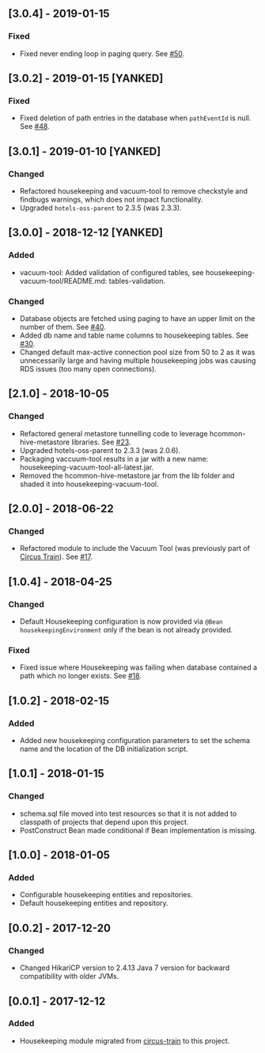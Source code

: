 ## [3.0.4] - 2019-01-15
### Fixed
* Fixed never ending loop in paging query. See [#50](https://github.com/HotelsDotCom/housekeeping/issues/50).

## [3.0.2] - 2019-01-15 [YANKED]
### Fixed
* Fixed deletion of path entries in the database when `pathEventId` is null. See [#48](https://github.com/HotelsDotCom/housekeeping/issues/48).

## [3.0.1] - 2019-01-10 [YANKED]
### Changed
* Refactored housekeeping and vacuum-tool to remove checkstyle and findbugs warnings, which does not impact functionality.
* Upgraded `hotels-oss-parent` to 2.3.5 (was 2.3.3).

## [3.0.0] - 2018-12-12 [YANKED]
### Added
* vacuum-tool: Added validation of configured tables, see housekeeping-vacuum-tool/README.md: tables-validation. 
### Changed
* Database objects are fetched using paging to have an upper limit on the number of them. See [#40](https://github.com/HotelsDotCom/housekeeping/issues/40).
* Added db name and table name columns to housekeeping tables. See [#30](https://github.com/HotelsDotCom/housekeeping/issues/30).
* Changed default max-active connection pool size from 50 to 2 as it was unnecessarily large and having multiple housekeeping jobs was causing RDS issues (too many open connections).

## [2.1.0] - 2018-10-05
### Changed
* Refactored general metastore tunnelling code to leverage hcommon-hive-metastore libraries. See [#23](https://github.com/HotelsDotCom/housekeeping/issues/23).
* Upgraded hotels-oss-parent to 2.3.3 (was 2.0.6).
* Packaging vaccuum-tool results in a jar with a new name: housekeeping-vacuum-tool-all-latest.jar.
* Removed the hcommon-hive-metastore jar from the lib folder and shaded it into housekeeping-vacuum-tool.

## [2.0.0] - 2018-06-22
### Changed
* Refactored module to include the Vacuum Tool (was previously part of [Circus Train](https://github.com/HotelsDotCom/circus-train)). See [#17](https://github.com/HotelsDotCom/housekeeping/issues/17).

## [1.0.4] - 2018-04-25
### Changed
* Default Housekeeping configuration is now provided via `@Bean` `housekeepingEnvironment` only if the bean is not already provided.
### Fixed
* Fixed issue where Housekeeping was failing when database contained a path which no longer exists. See [#18](https://github.com/HotelsDotCom/housekeeping/issues/18).

## [1.0.2] - 2018-02-15
### Added
* Added new housekeeping configuration parameters to set the schema name and the location of the DB initialization script.

## [1.0.1] - 2018-01-15
### Changed
* schema.sql file moved into test resources so that it is not added to classpath of projects that depend upon this project.
* PostConstruct Bean made conditional if Bean implementation is missing.

## [1.0.0] - 2018-01-05
### Added
* Configurable housekeeping entities and repositories.
* Default housekeeping entities and repository.

## [0.0.2] - 2017-12-20
### Changed
* Changed HikariCP version to 2.4.13 Java 7 version for backward compatibility with older JVMs.

## [0.0.1] - 2017-12-12
### Added
* Housekeeping module migrated from [circus-train](https://github.com/HotelsDotCom/circus-train) to this project.
